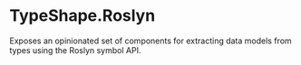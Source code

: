 # TypeShape.Roslyn

Exposes an opinionated set of components for extracting data models from types using the Roslyn symbol API.
